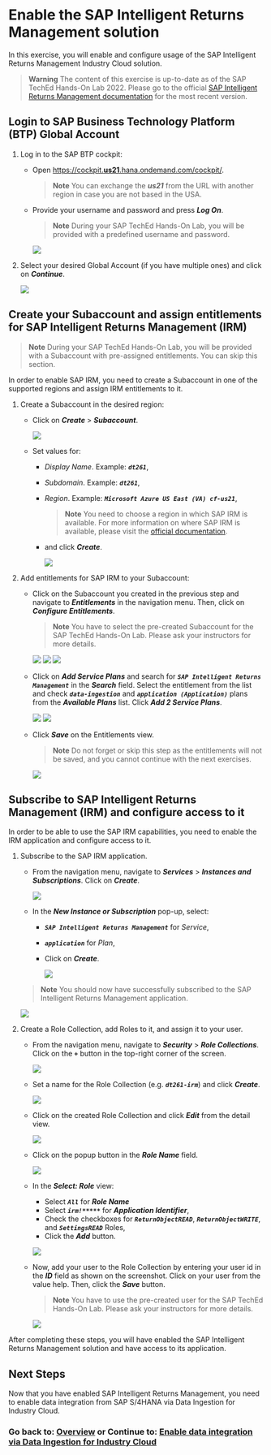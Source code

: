 # Enable the SAP Intelligent Returns Management solution

In this exercise, you will enable and configure usage of the SAP Intelligent Returns Management Industry Cloud solution.

> **Warning**
> The content of this exercise is up-to-date as of the SAP TechEd Hands-On Lab 2022. Please go to the official [SAP Intelligent Returns Management documentation](https://help.sap.com/docs/returns/fb041e275d964ef0944a80f2592d411a/94618461238747ffb8b204ff16bc4546.html?locale=en-US) for the most recent version.

## Login to SAP Business Technology Platform (BTP) Global Account

1. Log in to the SAP BTP cockpit:
   - Open [https://cockpit.**us21**.hana.ondemand.com/cockpit/](https://cockpit.us21.hana.ondemand.com/cockpit/#).

      > **Note**
      > You can exchange the ***us21*** from the URL with another region in case you are not based in the USA.

   - Provide your username and password and press ***Log On***.
      
      > **Note**
      > During your SAP TechEd Hands-On Lab, you will be provided with a predefined username and password.

      ![](images/1.png)

2. Select your desired Global Account (if you have multiple ones) and click on ***Continue***.

    ![](images/2.png) <br>

## Create your Subaccount and assign entitlements for SAP Intelligent Returns Management (IRM)

> **Note**
> During your SAP TechEd Hands-On Lab, you will be provided with a Subaccount with pre-assigned entitlements. You can skip this section.

In order to enable SAP IRM, you need to create a Subaccount in one of the supported regions and assign IRM entitlements to it.

1. Create a Subaccount in the desired region:

    - Click on **_Create_** > ***Subaccount***.

      ![](images/3.png)
   
    - Set values for:
      - *Display Name*. Example: ***`dt261`***,
      - *Subdomain*. Example: ***`dt261`***, 
      - *Region*. Example: ***`Microsoft Azure US East (VA) cf-us21`***, 

        > **Note**
        > You need to choose a region in which SAP IRM is available. For more information on where SAP IRM is available, please visit the [official documentation](https://help.sap.com/docs/returns?locale=en-US).
     
      - and click ***Create***.

        ![](images/4.png)


2. Add entitlements for SAP IRM to your Subaccount:

   - Click on the Subaccount you created in the previous step and navigate to ***Entitlements*** in the navigation menu. Then, click on ***Configure Entitlements***.
      > **Note**
      > You have to select the pre-created Subaccount for the SAP TechEd Hands-On Lab. Please ask your instructors for more details.
      
      ![](images/5.png)
      ![](images/6.png)
      ![](images/7.png)

   - Click on ***Add Service Plans*** and search for ***`SAP Intelligent Returns Management`*** in the ***Search*** field. Select the entitlement from the list and check ***`data-ingestion`*** and ***`application (Application)`*** plans from the ***Available Plans*** list. Click ***Add 2 Service Plans***.
      
      ![](images/8.png)
      ![](images/9.png)

   - Click ***Save*** on the Entitlements view.
      > **Note**
      > Do not forget or skip this step as the entitlements will not be saved, and you cannot continue with the next exercises. 
      
      ![](images/10.png)

## Subscribe to SAP Intelligent Returns Management (IRM) and configure access to it

In order to be able to use the SAP IRM capabilities, you need to enable the IRM application and configure access to it.

1. Subscribe to the SAP IRM application.

   - From the navigation menu, navigate to ***Services*** > ***Instances and Subscriptions***. Click on ***Create***.

      ![](images/11.png)

   - In the ***New Instance or Subscription*** pop-up, select:
      - ***`SAP Intelligent Returns Management`*** for *Service*,
      - ***`application`*** for *Plan*,
      - Click on ***Create***.

         ![](images/12.png)

   > **Note**
   > You should now have successfully subscribed to the SAP Intelligent Returns Management application.

      ![](images/12-1.png)


2. Create a Role Collection, add Roles to it, and assign it to your user.
   - From the navigation menu, navigate to ***Security*** > ***Role Collections***. Click on the ***`+`*** button in the top-right corner of the screen.

      ![](images/13.png)
  
   - Set a name for the Role Collection (e.g. ***`dt261-irm`***) and click ***Create***.

      ![](images/14.png)
   
   - Click on the created Role Collection and click ***Edit*** from the detail view.

      ![](images/15.png)

   - Click on the popup button in the ***Role Name*** field.

      ![](images/16.png)

   - In the ***Select: Role*** view:
     - Select ***`All`*** for ***Role Name***
     - Select ***`irm!*****`*** for ***Application Identifier***, 
     - Check the checkboxes for ***`ReturnObjectREAD`***, ***`ReturnObjectWRITE`***, and ***`SettingsREAD`*** Roles,
     - Click the ***Add*** button.

      ![](images/17.png)
   
   - Now, add your user to the Role Collection by entering your user id in the ***ID*** field as shown on the screenshot. Click on your user from the value help. Then, click the ***Save*** button.

      > **Note**
      > You have to use the pre-created user for the SAP TechEd Hands-On Lab. Please ask your instructors for more details.  

      ![](images/18.png)

After completing these steps, you will have enabled the SAP Intelligent Returns Management solution and have access to its application.

## Next Steps

Now that you have enabled SAP Intelligent Returns Management, you need to enable data integration from SAP S/4HANA via Data Ingestion for Industry Cloud.

### Go back to: [**Overview**](../../README.md) or Continue to: [**Enable data integration via Data Ingestion for Industry Cloud**](../ex1/README.md)

